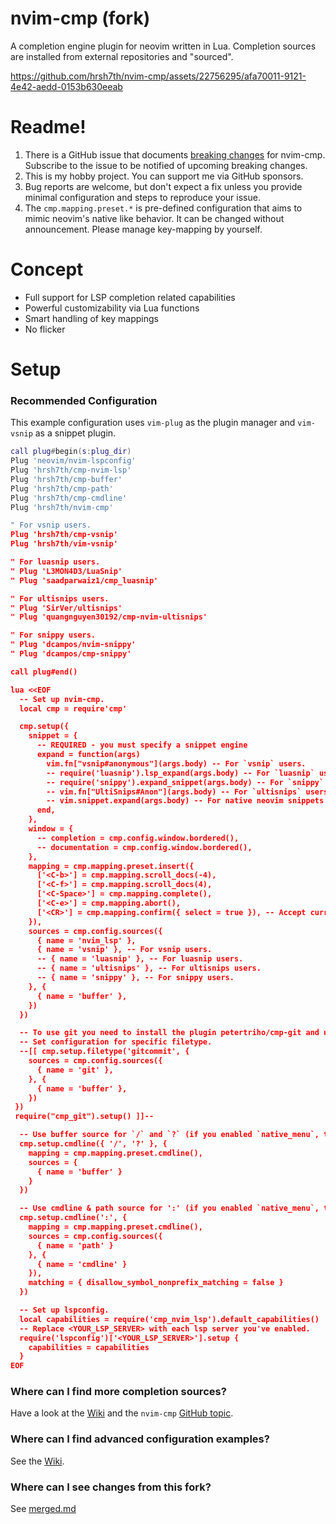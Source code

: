 # nvim-cmp (fork)

A completion engine plugin for neovim written in Lua.
Completion sources are installed from external repositories and "sourced".

https://github.com/hrsh7th/nvim-cmp/assets/22756295/afa70011-9121-4e42-aedd-0153b630eeab

Readme!
====================

1. There is a GitHub issue that documents [breaking changes](https://github.com/hrsh7th/nvim-cmp/issues/231) for nvim-cmp. Subscribe to the issue to be notified of upcoming breaking changes.
2. This is my hobby project. You can support me via GitHub sponsors.
3. Bug reports are welcome, but don't expect a fix unless you provide minimal configuration and steps to reproduce your issue.
4. The `cmp.mapping.preset.*` is pre-defined configuration that aims to mimic neovim's native like behavior. It can be changed without announcement. Please manage key-mapping by yourself.

Concept
====================

- Full support for LSP completion related capabilities
- Powerful customizability via Lua functions
- Smart handling of key mappings
- No flicker


Setup
====================

### Recommended Configuration

This example configuration uses `vim-plug` as the plugin manager and `vim-vsnip` as a snippet plugin.

```lua
call plug#begin(s:plug_dir)
Plug 'neovim/nvim-lspconfig'
Plug 'hrsh7th/cmp-nvim-lsp'
Plug 'hrsh7th/cmp-buffer'
Plug 'hrsh7th/cmp-path'
Plug 'hrsh7th/cmp-cmdline'
Plug 'hrsh7th/nvim-cmp'

" For vsnip users.
Plug 'hrsh7th/cmp-vsnip'
Plug 'hrsh7th/vim-vsnip'

" For luasnip users.
" Plug 'L3MON4D3/LuaSnip'
" Plug 'saadparwaiz1/cmp_luasnip'

" For ultisnips users.
" Plug 'SirVer/ultisnips'
" Plug 'quangnguyen30192/cmp-nvim-ultisnips'

" For snippy users.
" Plug 'dcampos/nvim-snippy'
" Plug 'dcampos/cmp-snippy'

call plug#end()

lua <<EOF
  -- Set up nvim-cmp.
  local cmp = require'cmp'

  cmp.setup({
    snippet = {
      -- REQUIRED - you must specify a snippet engine
      expand = function(args)
        vim.fn["vsnip#anonymous"](args.body) -- For `vsnip` users.
        -- require('luasnip').lsp_expand(args.body) -- For `luasnip` users.
        -- require('snippy').expand_snippet(args.body) -- For `snippy` users.
        -- vim.fn["UltiSnips#Anon"](args.body) -- For `ultisnips` users.
        -- vim.snippet.expand(args.body) -- For native neovim snippets (Neovim v0.10+)
      end,
    },
    window = {
      -- completion = cmp.config.window.bordered(),
      -- documentation = cmp.config.window.bordered(),
    },
    mapping = cmp.mapping.preset.insert({
      ['<C-b>'] = cmp.mapping.scroll_docs(-4),
      ['<C-f>'] = cmp.mapping.scroll_docs(4),
      ['<C-Space>'] = cmp.mapping.complete(),
      ['<C-e>'] = cmp.mapping.abort(),
      ['<CR>'] = cmp.mapping.confirm({ select = true }), -- Accept currently selected item. Set `select` to `false` to only confirm explicitly selected items.
    }),
    sources = cmp.config.sources({
      { name = 'nvim_lsp' },
      { name = 'vsnip' }, -- For vsnip users.
      -- { name = 'luasnip' }, -- For luasnip users.
      -- { name = 'ultisnips' }, -- For ultisnips users.
      -- { name = 'snippy' }, -- For snippy users.
    }, {
      { name = 'buffer' },
    })
  })

  -- To use git you need to install the plugin petertriho/cmp-git and uncomment lines below
  -- Set configuration for specific filetype.
  --[[ cmp.setup.filetype('gitcommit', {
    sources = cmp.config.sources({
      { name = 'git' },
    }, {
      { name = 'buffer' },
    })
 })
 require("cmp_git").setup() ]]-- 

  -- Use buffer source for `/` and `?` (if you enabled `native_menu`, this won't work anymore).
  cmp.setup.cmdline({ '/', '?' }, {
    mapping = cmp.mapping.preset.cmdline(),
    sources = {
      { name = 'buffer' }
    }
  })

  -- Use cmdline & path source for ':' (if you enabled `native_menu`, this won't work anymore).
  cmp.setup.cmdline(':', {
    mapping = cmp.mapping.preset.cmdline(),
    sources = cmp.config.sources({
      { name = 'path' }
    }, {
      { name = 'cmdline' }
    }),
    matching = { disallow_symbol_nonprefix_matching = false }
  })

  -- Set up lspconfig.
  local capabilities = require('cmp_nvim_lsp').default_capabilities()
  -- Replace <YOUR_LSP_SERVER> with each lsp server you've enabled.
  require('lspconfig')['<YOUR_LSP_SERVER>'].setup {
    capabilities = capabilities
  }
EOF
```


### Where can I find more completion sources?

Have a look at the [Wiki](https://github.com/hrsh7th/nvim-cmp/wiki/List-of-sources) and the `nvim-cmp` [GitHub topic](https://github.com/topics/nvim-cmp).


### Where can I find advanced configuration examples?

See the [Wiki](https://github.com/hrsh7th/nvim-cmp/wiki).

### Where can I see changes from this fork?

See [merged.md](https://github.com/iguanacucumber/magazine.nvim/blob/main/merged.md)
